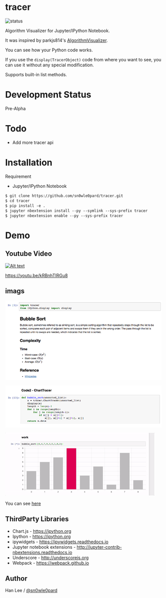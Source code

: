 # tracer
![status](https://img.shields.io/badge/status-unstable-red.svg)

Algorithm Visualizer for Jupyter/IPython Notebook.

It was inspired by parkjs814's [AlgorithmVisualizer](https://github.com/parkjs814/AlgorithmVisualizer).

You can see how your Python code works.

If you use the `display(TracerObject)` code from where you want to see, you can use it without any special modification.

Supports built-in list methods.

# Development Status
Pre-Alpha

# Todo
- Add more tracer api

# Installation
Requirement
- Jupyter/IPython Notebook

```console
$ git clone https://github.com/sn0wle0pard/tracer.git
$ cd tracer
$ pip install -e .
$ jupyter nbextension install --py --symlink --sys-prefix tracer
$ jupyter nbextension enable --py --sys-prefix tracer
```
# Demo
## Youtube Video
[![Alt text](https://img.youtube.com/vi/vZQJ0Y3GtIs/0.jpg)](https://www.youtube.com/watch?v=vZQJ0Y3GtIs)

https://youtu.be/kRBnhTIRGu8

## imags

![BubbleSortInfo](src/bubble_info.png)

![BubbleSortCode](src/bubble_code.png)

![BubbleSortWork](src/bubble.gif)

You can see [here](https://github.com/sn0wle0pard/tracer/tree/master/example)

ThirdParty Libraries
-----
* Chart.js - https://ipython.org
* Ipython - https://ipython.org
* ipywidgets - https://ipywidgets.readthedocs.io
* Jupyter notebook extensions - http://jupyter-contrib-nbextensions.readthedocs.io
* Underscore - http://underscorejs.org
* Webpack - https://webpack.github.io


Author
------

Han Lee / [@sn0wle0pard](https://github.com/sn0wle0pard)
